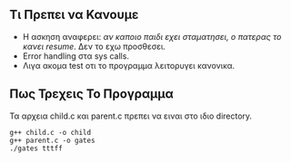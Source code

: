 ## Τι Πρεπει να Κανουμε

* Η ασκηση αναφερει: _αν καποιο παιδι εχει σταματησει, ο πατερας το κανει resume_. Δεν το εχω προσθεσει.
* Error handling στα sys calls.
* Λιγα ακομα test οτι το προγραμμα λειτορυγει κανονικα.

## Πως Τρεχεις Το Προγραμμα
Τα αρχεια child.c και parent.c πρεπει να ειναι στο ιδιο directory.
```
g++ child.c -o child
g++ parent.c -o gates
./gates tttff
```
